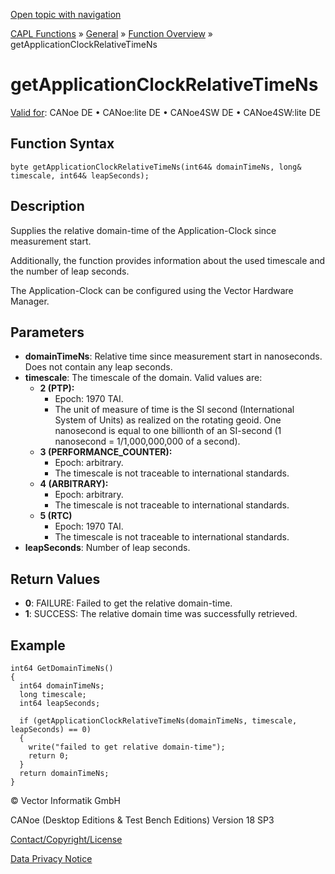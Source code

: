 [Open topic with navigation](../../../../../CANoeDEFamily.htm#Topics/CAPLFunctions/Other/Functions/CAPLfunctionGetApplicationClockRelativeTimeNs.md)

[CAPL Functions](../../CAPLfunctions.md) » [General](../CAPLGeneralStartPage.md) » [Function Overview](../CAPLfunctionsGeneralOverview.md) » getApplicationClockRelativeTimeNs

# getApplicationClockRelativeTimeNs

[Valid for](../../../Shared/FeatureAvailability.md): CANoe DE • CANoe:lite DE • CANoe4SW DE • CANoe4SW:lite DE

## Function Syntax

```plaintext
byte getApplicationClockRelativeTimeNs(int64& domainTimeNs, long& timescale, int64& leapSeconds);
```

## Description

Supplies the relative domain-time of the Application-Clock since measurement start.

Additionally, the function provides information about the used timescale and the number of leap seconds.

The Application-Clock can be configured using the Vector Hardware Manager.

## Parameters

- **domainTimeNs**: Relative time since measurement start in nanoseconds. Does not contain any leap seconds.
- **timescale**: The timescale of the domain. Valid values are:
  - **2 (PTP):**
    - Epoch: 1970 TAI.
    - The unit of measure of time is the SI second (International System of Units) as realized on the rotating geoid. One nanosecond is equal to one billionth of an SI-second (1 nanosecond = 1/1,000,000,000 of a second).
  - **3 (PERFORMANCE_COUNTER):**
    - Epoch: arbitrary.
    - The timescale is not traceable to international standards.
  - **4 (ARBITRARY):**
    - Epoch: arbitrary.
    - The timescale is not traceable to international standards.
  - **5 (RTC)**
    - Epoch: 1970 TAI.
    - The timescale is not traceable to international standards.
- **leapSeconds**: Number of leap seconds.

## Return Values

- **0**: FAILURE: Failed to get the relative domain-time.
- **1**: SUCCESS: The relative domain time was successfully retrieved.

## Example

```plaintext
int64 GetDomainTimeNs()
{
  int64 domainTimeNs;
  long timescale;
  int64 leapSeconds;

  if (getApplicationClockRelativeTimeNs(domainTimeNs, timescale, leapSeconds) == 0)
  {
    write("failed to get relative domain-time");
    return 0;
  }
  return domainTimeNs;
}
```

© Vector Informatik GmbH

CANoe (Desktop Editions & Test Bench Editions) Version 18 SP3

[Contact/Copyright/License](../../../Shared/ContactCopyrightLicense.md)

[Data Privacy Notice](https://www.vector.com/int/en/company/get-info/privacy-policy/)